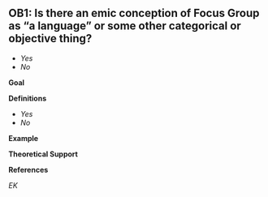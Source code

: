 
## OB1: Is there an emic conception of Focus Group as “a language” or some other categorical or objective thing? 

- *Yes*
- *No*


**Goal**

 

**Definitions**

- *Yes*
- *No*


**Example**


**Theoretical Support**


**References**


*EK*
